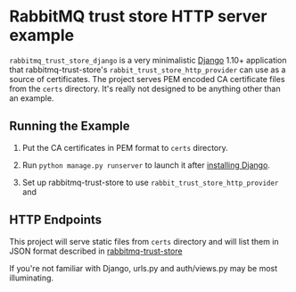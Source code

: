 # RabbitMQ trust store HTTP server example

`rabbitmq_trust_store_django` is a very minimalistic [Django](https://www.djangoproject.com/) 1.10+ application
that rabbitmq-trust-store's `rabbit_trust_store_http_provider` can use as a source of certificates.
The project serves PEM encoded CA certificate files from the `certs` directory.
It's really not designed to be anything other than an example.

## Running the Example

1. Put the CA certificates in PEM format to `certs` directory.

2. Run `python manage.py runserver` to launch it after [installing Django](https://docs.djangoproject.com/en/1.10/topics/install/).

3. Set up rabbitmq-trust-store to use `rabbit_trust_store_http_provider` and


## HTTP Endpoints

This project will serve static files from `certs` directory and
will list them in JSON format described in [rabbitmq-trust-store](https://github.com/rabbitmq/rabbitmq-trust-store/)

If you're not familiar with Django, urls.py and auth/views.py may be
most illuminating.
